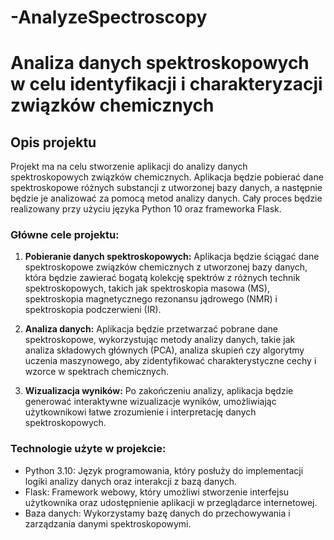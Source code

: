 # -AnalyzeSpectroscopy

# Analiza danych spektroskopowych w celu identyfikacji i charakteryzacji związków chemicznych

## Opis projektu

Projekt ma na celu stworzenie aplikacji do analizy danych spektroskopowych związków chemicznych. Aplikacja będzie pobierać dane spektroskopowe różnych substancji z utworzonej bazy danych, a następnie będzie je analizować za pomocą metod analizy danych. Cały proces będzie realizowany przy użyciu języka Python 10 oraz frameworka Flask.

### Główne cele projektu:

1. **Pobieranie danych spektroskopowych:** Aplikacja będzie ściągać dane spektroskopowe związków chemicznych z utworzonej bazy danych, która będzie zawierać bogatą kolekcję spektrów z różnych technik spektroskopowych, takich jak spektroskopia masowa (MS), spektroskopia magnetycznego rezonansu jądrowego (NMR) i spektroskopia podczerwieni (IR).

2. **Analiza danych:** Aplikacja będzie przetwarzać pobrane dane spektroskopowe, wykorzystując metody analizy danych, takie jak analiza składowych głównych (PCA), analiza skupień czy algorytmy uczenia maszynowego, aby zidentyfikować charakterystyczne cechy i wzorce w spektrach chemicznych.

3. **Wizualizacja wyników:** Po zakończeniu analizy, aplikacja będzie generować interaktywne wizualizacje wyników, umożliwiając użytkownikowi łatwe zrozumienie i interpretację danych spektroskopowych.

### Technologie użyte w projekcie:

- Python 3.10: Język programowania, który posłuży do implementacji logiki analizy danych oraz interakcji z bazą danych.
- Flask: Framework webowy, który umożliwi stworzenie interfejsu użytkownika oraz udostępnienie aplikacji w przeglądarce internetowej.
- Baza danych: Wykorzystamy bazę danych do przechowywania i zarządzania danymi spektroskopowymi.
